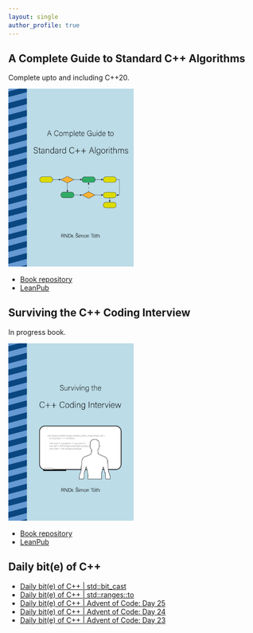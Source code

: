 ```yaml
---
layout: single
author_profile: true
---
```


## A Complete Guide to Standard C++ Algorithms

Complete upto and including C++20.

[<img src="assets/images/book_algorithms_cover.png" width="50%">](https://leanpub.com/cpp-algorithms-guide)

- [Book repository](https://github.com/HappyCerberus/book-cpp-algorithms)
- [LeanPub](https://leanpub.com/cpp-algorithms-guide)

## Surviving the C++ Coding Interview

In progress book.

[<img src="assets/images/book_coding_interview_cover.png" width="50%">](https://leanpub.com/cpp-coding-interview)

- [Book repository](https://leanpub.com/cpp-coding-interview)
- [LeanPub](https://leanpub.com/cpp-coding-interview)

## Daily bit(e) of C++

<ul>
<!-- SUBSTACK:START --><li><a href="https://simontoth.substack.com/p/daily-bite-of-c-stdbit_cast">Daily bit&lpar;e&rpar; of C++ | std::bit_cast</a></li><li><a href="https://simontoth.substack.com/p/daily-bite-of-c-stdrangesto">Daily bit&lpar;e&rpar; of C++ | std::ranges::to</a></li><li><a href="https://simontoth.substack.com/p/daily-bite-of-c-advent-of-code-day-a0d">Daily bit&lpar;e&rpar; of C++ | Advent of Code: Day 25</a></li><li><a href="https://simontoth.substack.com/p/daily-bite-of-c-advent-of-code-day-31a">Daily bit&lpar;e&rpar; of C++ | Advent of Code: Day 24</a></li><li><a href="https://simontoth.substack.com/p/daily-bite-of-c-advent-of-code-day-f2d">Daily bit&lpar;e&rpar; of C++ | Advent of Code: Day 23</a></li><!-- SUBSTACK:END -->
</ul>
